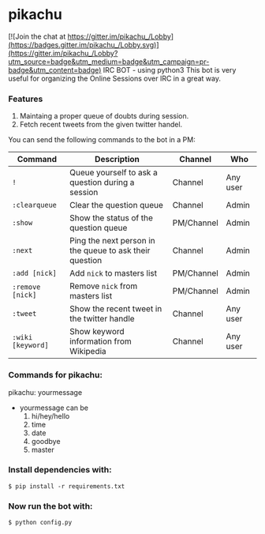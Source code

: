 # pikachu

[![Join the chat at https://gitter.im/pikachu_/Lobby](https://badges.gitter.im/pikachu_/Lobby.svg)](https://gitter.im/pikachu_/Lobby?utm_source=badge&utm_medium=badge&utm_campaign=pr-badge&utm_content=badge)
IRC BOT - using python3
This bot is very useful for organizing the Online Sessions over IRC in a great way.

### Features
1. Maintaing a proper queue of doubts during session.
2. Fetch recent tweets from the given twitter handel.

You can send the following commands to the bot in a PM:

|Command|Description|Channel|Who|
|---|---|---|---|
|`!`|Queue yourself to ask a question during a session|Channel|Any user|
|`:clearqueue`|Clear the question queue|Channel|Admin|
|`:show`|Show the status of the question queue|PM/Channel|Admin|
|`:next`|Ping the next person in the queue to ask their question|Channel|Admin|
|`:add [nick]`|Add `nick` to masters list|PM/Channel|Admin|
|`:remove [nick]`|Remove `nick` from masters list|PM/Channel|Admin|
|`:tweet`|Show the recent tweet in the twitter handle|Channel|Any user|
|`:wiki [keyword]`|Show keyword information from Wikipedia|Channel|Any user|

### Commands for pikachu:

pikachu: yourmessage
  * yourmessage can be
    1. hi/hey/hello
    2. time 
    3. date
    4. goodbye
    5. master


### Install dependencies with:
`$ pip install -r requirements.txt`

### Now run the bot with:
`$ python config.py`
